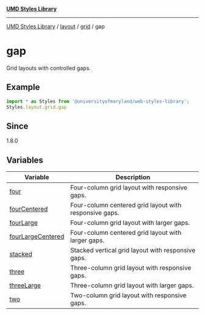 [**UMD Styles Library**](../../../../../README.md)

***

[UMD Styles Library](../../../../../README.md) / [layout](../../../../README.md) / [grid](../../README.md) / gap

# gap

Grid layouts with controlled gaps.

## Example

```typescript
import * as Styles from '@universityofmaryland/web-styles-library';
Styles.layout.grid.gap
```

## Since

1.8.0

## Variables

| Variable | Description |
| ------ | ------ |
| [four](variables/four.md) | Four-column grid layout with responsive gaps. |
| [fourCentered](variables/fourCentered.md) | Four-column centered grid layout with responsive gaps. |
| [fourLarge](variables/fourLarge.md) | Four-column grid layout with larger gaps. |
| [fourLargeCentered](variables/fourLargeCentered.md) | Four-column centered grid layout with larger gaps. |
| [stacked](variables/stacked.md) | Stacked vertical grid layout with responsive gaps. |
| [three](variables/three.md) | Three-column grid layout with responsive gaps. |
| [threeLarge](variables/threeLarge.md) | Three-column grid layout with larger gaps. |
| [two](variables/two.md) | Two-column grid layout with responsive gaps. |
